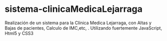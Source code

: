 # sistema-clinicaMedicaLejarraga
Realización de un sistema para la Clínica Medica Lejarraga, con Altas y Bajas de pacientes, Calculo de IMC,etc, . Utilizando fuertemente JavaScript, Html5 y CSS3
